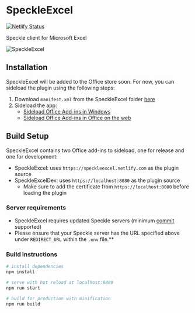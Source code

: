 # SpeckleExcel

[![Netlify Status](https://api.netlify.com/api/v1/badges/e16a8dbc-8084-42d2-aa09-a291b9284b59/deploy-status)](https://app.netlify.com/sites/speckleexcel/deploys)

Speckle client for Microsoft Excel

![SpeckleExcel](https://github.com/speckleworks/SpeckleExcel/raw/master/images/speckleexcel.png)

## Installation
SpeckleExcel will be added to the Office store soon. For now, you can sideload the plugin using the following steps:
1. Download `manifest.xml` from the SpeckleExcel folder [here](https://raw.githubusercontent.com/speckleworks/SpeckleExcel/master/SpeckleExcel/manifest.xml)
2. Sideload the app:
	- [Sideload Office Add-ins in Windows](https://docs.microsoft.com/en-us/office/dev/add-ins/testing/create-a-network-shared-folder-catalog-for-task-pane-and-content-add-ins)
	- [Sideload Office Add-ins in Office on the web](https://docs.microsoft.com/en-us/office/dev/add-ins/testing/sideload-office-add-ins-for-testing)

## Build Setup

SpeckleExcel contains two Office add-ins to sideload, one for release and one for development:
- SpeckleExcel: uses `https://speckleexcel.netlify.com` as the plugin source
- SpeckleExcelDev: uses `https://localhost:8080` as the plugin source
  - Make sure to add the certificate from `https://localhost:8080` before loading the plugin

### Server requirements
- SpeckleExcel requires updated Speckle servers (minimum [commit](https://github.com/speckleworks/SpeckleServer/commit/9e135c453a93608a7e75d0317407070a64bdcea7) supported)
- Please ensure that your Speckle server has the URL specified above under `REDIRECT_URL` within the `.env` file.**

### Build instructions

``` bash
# install dependencies
npm install

# serve with hot reload at localhost:8080
npm run start

# build for production with minification
npm run build
```